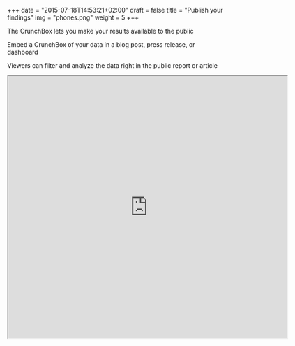 +++
date = "2015-07-18T14:53:21+02:00"
draft = false
title = "Publish your findings"
img = "phones.png"
weight = 5
+++

The CrunchBox lets you make your results available to the public

Embed a CrunchBox of your data in a blog post, press release, or dashboard

Viewers can filter and analyze the data right in the public report or article

<iframe src="https://s.crunch.io/widget/index.html#/ds/a3c8989b74721f83a0d16c514c0f50c3/row/000020?viz=groupedBarPlot&cp=percent&dp=0&grp=stack" width="640" height="600"></iframe>